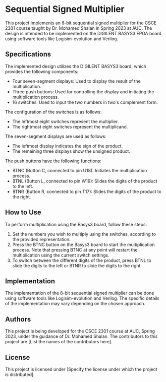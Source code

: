# Sequential Signed Multiplier

This project implements an 8-bit sequential signed multiplier for the CSCE 2301 course taught by Dr. Mohamed Shalan in Spring 2023 at AUC. The design is intended to be implemented on the DIGILENT BASYS3 FPGA board using software tools like Logisim-evolution and Verilog.

## Specifications

The implemented design utilizes the DIGILENT BASYS3 board, which provides the following components:

- Four seven-segment displays: Used to display the result of the multiplication.
- Three push buttons: Used for controlling the display and initiating the multiplication process.
- 16 switches: Used to input the two numbers in two's complement form.

The configuration of the switches is as follows:
- The leftmost eight switches represent the multiplier.
- The rightmost eight switches represent the multiplicand.

The seven-segment displays are used as follows:
- The leftmost display indicates the sign of the product.
- The remaining three displays show the unsigned product.

The push buttons have the following functions:
- BTNC (Button C, connected to pin U18): Initiates the multiplication process.
- BTNL (Button L, connected to pin W19): Slides the digits of the product to the left.
- BTNR (Button R, connected to pin T17): Slides the digits of the product to the right.

## How to Use

To perform multiplication using the Basys3 board, follow these steps:

1. Set the numbers you wish to multiply using the switches, according to the provided representation.
2. Press the BTNC button on the Basys3 board to start the multiplication process. Note that pressing BTNC at any point will restart the multiplication using the current switch settings.
3. To switch between the different digits of the product, press BTNL to slide the digits to the left or BTNR to slide the digits to the right.

## Implementation

The implementation of the 8-bit sequential signed multiplier can be done using software tools like Logisim-evolution and Verilog. The specific details of the implementation may vary depending on the chosen approach.

## Authors

This project is being developed for the CSCE 2301 course at AUC, Spring 2023, under the guidance of Dr. Mohamed Shalan. The contributors to this project are [List the names of the contributors here].

## License

This project is licensed under [Specify the license under which the project is distributed].

